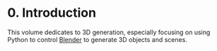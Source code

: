 # 0. Introduction

This volume dedicates to 3D generation, 
especially focusing on using Python to control [Blender](https://www.blender.org/) to generate 3D objects and scenes. 
